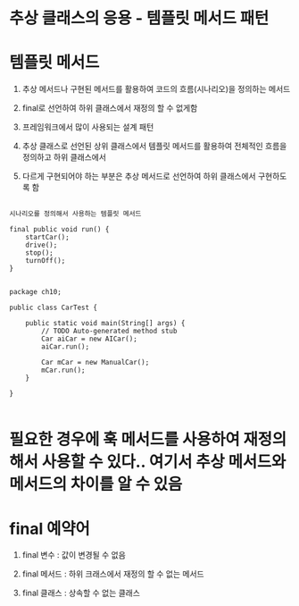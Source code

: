 # 추상 클래스의 응용 - 템플릿 메서드 패턴

# 템플릿 메서드

1. 추상 메서드나 구현된 메서드를 활용하여 코드의 흐름(시나리오)을 정의하는 메서드

2. final로 선언하여 하위 클래스에서 재정의 할 수 없게함

3. 프레임워크에서 많이 사용되는 설계 패턴

4. 추상 클래스로 선언된 상위 클래스에서 템플릿 메서드를 활용하여 전체적인 흐름을 정의하고 하위 클래스에서 

5. 다르게 구현되어야 하는 부분은 추상 메서드로 선언하여 하위 클래스에서 구현하도록 함


```

시나리오를 정의해서 사용하는 템플릿 메서드

final public void run() {
    startCar();
    drive();
    stop();
    turnOff();
}


package ch10;

public class CarTest {

	public static void main(String[] args) {
		// TODO Auto-generated method stub
		Car aiCar = new AICar();
		aiCar.run();
		
		Car mCar = new ManualCar();
		mCar.run();
	}

}


```

# 필요한 경우에 훅 메서드를 사용하여 재정의해서 사용할 수 있다.. 여기서 추상 메서드와 메서드의 차이를 알 수 있음

# final 예약어

1. final 변수 : 값이 변경될 수 없음

2. final 메서드 : 하위 크래스에서 재정의 할 수 없는 메서드

3. final 클래스 : 상속할 수 없는 클래스

